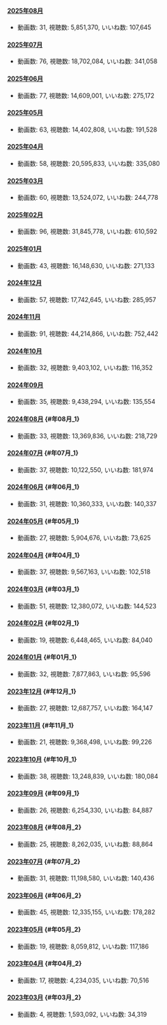 #### [2025年08月](videos/202508 "wikilink")

-   動画数: 31, 視聴数: 5,851,370, いいね数: 107,645

#### [2025年07月](videos/202507 "wikilink")

-   動画数: 76, 視聴数: 18,702,084, いいね数: 341,058

#### [2025年06月](videos/202506 "wikilink")

-   動画数: 77, 視聴数: 14,609,001, いいね数: 275,172

#### [2025年05月](videos/202505 "wikilink")

-   動画数: 63, 視聴数: 14,402,808, いいね数: 191,528

#### [2025年04月](videos/202504 "wikilink")

-   動画数: 58, 視聴数: 20,595,833, いいね数: 335,080

#### [2025年03月](videos/202503 "wikilink")

-   動画数: 60, 視聴数: 13,524,072, いいね数: 244,778

#### [2025年02月](videos/202502 "wikilink")

-   動画数: 96, 視聴数: 31,845,778, いいね数: 610,592

#### [2025年01月](videos/202501 "wikilink")

-   動画数: 43, 視聴数: 16,148,630, いいね数: 271,133

#### [2024年12月](videos/202412 "wikilink")

-   動画数: 57, 視聴数: 17,742,645, いいね数: 285,957

#### [2024年11月](videos/202411 "wikilink")

-   動画数: 91, 視聴数: 44,214,866, いいね数: 752,442

#### [2024年10月](videos/202410 "wikilink")

-   動画数: 32, 視聴数: 9,403,102, いいね数: 116,352

#### [2024年09月](videos/202409 "wikilink")

-   動画数: 35, 視聴数: 9,438,294, いいね数: 135,554

#### [2024年08月](videos/202408 "wikilink") {#年08月_1}

-   動画数: 33, 視聴数: 13,369,836, いいね数: 218,729

#### [2024年07月](videos/202407 "wikilink") {#年07月_1}

-   動画数: 37, 視聴数: 10,122,550, いいね数: 181,974

#### [2024年06月](videos/202406 "wikilink") {#年06月_1}

-   動画数: 31, 視聴数: 10,360,333, いいね数: 140,337

#### [2024年05月](videos/202405 "wikilink") {#年05月_1}

-   動画数: 27, 視聴数: 5,904,676, いいね数: 73,625

#### [2024年04月](videos/202404 "wikilink") {#年04月_1}

-   動画数: 37, 視聴数: 9,567,163, いいね数: 102,518

#### [2024年03月](videos/202403 "wikilink") {#年03月_1}

-   動画数: 51, 視聴数: 12,380,072, いいね数: 144,523

#### [2024年02月](videos/202402 "wikilink") {#年02月_1}

-   動画数: 19, 視聴数: 6,448,465, いいね数: 84,040

#### [2024年01月](videos/202401 "wikilink") {#年01月_1}

-   動画数: 32, 視聴数: 7,877,863, いいね数: 95,596

#### [2023年12月](videos/202312 "wikilink") {#年12月_1}

-   動画数: 27, 視聴数: 12,687,757, いいね数: 164,147

#### [2023年11月](videos/202311 "wikilink") {#年11月_1}

-   動画数: 21, 視聴数: 9,368,498, いいね数: 99,226

#### [2023年10月](videos/202310 "wikilink") {#年10月_1}

-   動画数: 38, 視聴数: 13,248,839, いいね数: 180,084

#### [2023年09月](videos/202309 "wikilink") {#年09月_1}

-   動画数: 26, 視聴数: 6,254,330, いいね数: 84,887

#### [2023年08月](videos/202308 "wikilink") {#年08月_2}

-   動画数: 25, 視聴数: 8,262,035, いいね数: 88,864

#### [2023年07月](videos/202307 "wikilink") {#年07月_2}

-   動画数: 31, 視聴数: 11,198,580, いいね数: 140,436

#### [2023年06月](videos/202306 "wikilink") {#年06月_2}

-   動画数: 45, 視聴数: 12,335,155, いいね数: 178,282

#### [2023年05月](videos/202305 "wikilink") {#年05月_2}

-   動画数: 19, 視聴数: 8,059,812, いいね数: 117,186

#### [2023年04月](videos/202304 "wikilink") {#年04月_2}

-   動画数: 17, 視聴数: 4,234,035, いいね数: 70,516

#### [2023年03月](videos/202303 "wikilink") {#年03月_2}

-   動画数: 4, 視聴数: 1,593,092, いいね数: 34,319
